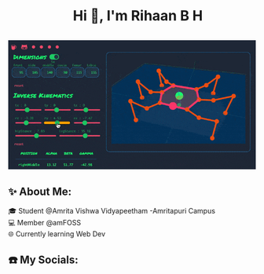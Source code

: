 <div id="user-content-toc">
  <ul align="center">
    <summary><h1 style="display: inline-block">Hi 👋, I'm Rihaan B H</h1></summary>
  </ul>
</div>

<div id="header" align="center">
  <img src="assets/backdrop.gif" alt="hehe"/>
</div>

## ✨ About Me:
🎓 Student @Amrita Vishwa Vidyapeetham -Amritapuri Campus <br>💻 Member @amFOSS <br>🌐 Currently learning Web Dev

## ☎️ My Socials:



